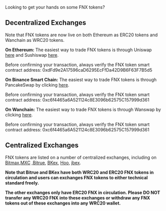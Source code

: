 Looking to get your hands on some FNX tokens? 

## Decentralized Exchanges

Note that FNX tokens are now live on both Ethereum as ERC20 tokens and Wanchain as WRC20 tokens.

**On Ethereum:** The easiest way to trade FNX tokens is through Uniswap [here](https://uniswap.info/token/0xef9cd7882c067686691b6ff49e650b43afbbcc6b) and Sushiswap [here](https://exchange.pancakeswap.finance/#/swap?outputCurrency=0xdFd9e2A17596caD6295EcFfDa42D9B6F63F7B5d5&inputCurrency=0xe9e7cea3dedca5984780bafc599bd69add087d56). 

Before confirming your transaction, always verify the FNX token smart contract address: 0xdFd9e2A17596caD6295EcFfDa42D9B6F63F7B5d5

**On Binance Smart Chain:** The easiest way to trade FNX tokens is through PancakeSwap by clicking [here](https://wanswap.finance/#/swap). 

Before confirming your transaction, always verify the FNX token smart contract address: 0xc6f4465a6A521124c8E3096b62575C157999d361

**On Wanchain:** The easiest way to trade FNX tokens is through Wanswap by clicking [here](https://wanswap.finance/#/swap). 

Before confirming your transaction, always verify the FNX token smart contract address: 0xc6f4465a6A521124c8E3096b62575C157999d361

## Centralized Exchanges

FNX tokens are listed on a number of centralized exchanges, including on [Bitmax](https://bitmax.io/en/basic/cashtrade-spottrading/usdt/fnx),[MXC](https://www.mxc.ai/trade/easy#FNX_USDT) ,[Bitrue](https://www.bitrue.com/), [BKex](https://www.bkex.com/#/trade/FNX_USDT), [Hoo](https://hoo.com/spot/fnx-usdt), [jbex](https://www.jbex.com/exchange/FNX/USDT).

**Note that Bitrue and BKex have both WRC20 and ERC20 FNX tokens in circulation and users can exchanges FNX tokens to either technical standard freely.**

**The other exchanges only have ERC20 FNX in circulation. Please DO NOT transfer any WRC20 FNX into these exchanges or withdraw any FNX tokens out of these exchanges into any WRC20 wallet.**
